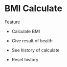 # BMI Calculate
Feature

- Calculate BMI 

- Give result of health

- See history of calculate

- Reset history
